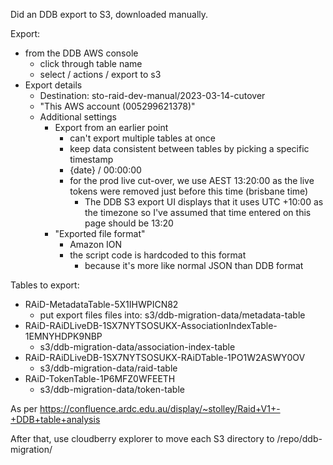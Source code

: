 Did an DDB export to S3, downloaded manually.

Export:
* from the DDB AWS console
  * click through table name
  * select / actions / export to s3
* Export details
  * Destination: sto-raid-dev-manual/2023-03-14-cutover
  * "This AWS account (005299621378)"
  * Additional settings
    * Export from an earlier point
      * can't export multiple tables at once
      * keep data consistent between tables by picking a specific timestamp
      * {date} / 00:00:00
      * for the prod live cut-over, we use AEST 13:20:00 as the live 
        tokens were removed just before this time (brisbane time)
        * The DDB S3 export UI displays that it uses UTC +10:00 as the timezone
        so I've assumed that time entered on this page should be 13:20
    * "Exported file format"
      * Amazon ION 
      * the script code is hardcoded to this format
        * because it's more like normal JSON than DDB format 

Tables to export:
* RAiD-MetadataTable-5X1IHWPICN82
  * put export files files into: s3/ddb-migration-data/metadata-table 
* RAiD-RAiDLiveDB-1SX7NYTSOSUKX-AssociationIndexTable-1EMNYHDPK9NBP
  * s3/ddb-migration-data/association-index-table
* RAiD-RAiDLiveDB-1SX7NYTSOSUKX-RAiDTable-1PO1W2ASWY0OV
  * s3/ddb-migration-data/raid-table
* RAiD-TokenTable-1P6MFZ0WFEETH
  * s3/ddb-migration-data/token-table

As per https://confluence.ardc.edu.au/display/~stolley/Raid+V1+-+DDB+table+analysis

After that, use cloudberry explorer to move each S3 directory to 
/repo/ddb-migration/<table name>